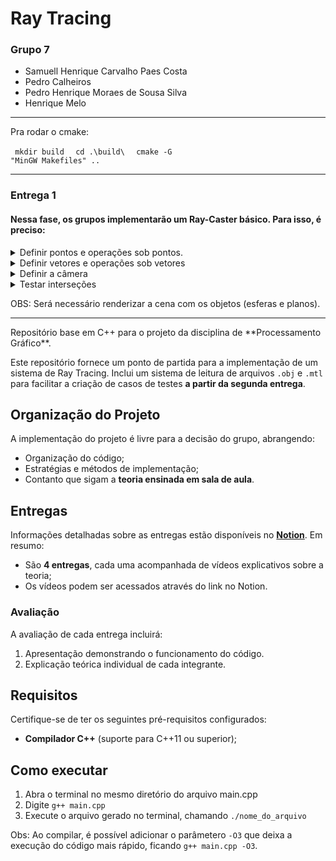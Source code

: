 # Ray Tracing

### Grupo 7
- Samuell Henrique Carvalho Paes Costa
- Pedro Calheiros
- Pedro Henrique Moraes de Sousa Silva
- Henrique Melo

<hr>

Pra rodar o cmake:

<code> mkdir build </code>
<code> cd .\build\ </code>
<code> cmake -G "MinGW Makefiles" .. </code>

<hr>

### Entrega 1

#### Nessa fase, os grupos implementarão um Ray-Caster básico. Para isso, é preciso:

<details>
<summary> Definir pontos e operações sob pontos.</summary>
  - O grupo pode usar bibliotecas para trabalhar com pontos. Mas, também, é possível definir pontos como se fossem objetos e usar métodos para definir as operações.
</details>
<details>
<summary> Definir vetores e operações sob vetores </summary>
    - O grupo pode usar bibliotecas para trabalhar com vetores. Mas, também, é possível definir vetores como se fossem objetos e usar métodos para definiras operações.
</details>
<details>
<summary> Definir a câmera </summary> 
    
    Ela pode ser uma classe composta por:
    
    - Um ponto, que definirá sua localização no mundo $\small \longrightarrow C({c_1}, {c_2}, {c_3}) \; onde,  \;{c_1}, \;{c_2}, \;{c_3} \in \mathbb{R};$
    - Um outro ponto no mundo que será para onde a câmera aponta (ela sempre aponta para o centro da tela) $\small \longrightarrow M(x, y, z) \; onde, \; x, \; y, \; z \in \mathbb{R};$
    - Um vetor que parte da câmera e aponta para cima $\small \longrightarrow \; {V_{up}}({v_1}, {v_2}, {v_3}) \;onde, \;{v_1}, \;{v_2}, \;{v_3} \in \mathbb{R} \; e \; \;{v_{up}} \neq (vetor \;nulo);$
    - Três vetores ortonormais $\small \longrightarrow W({w_1}, {w_2}, {w_3}), \; V({v_1}, {v_2}, {v_3}) e \; U({u_1}, {u_2}, {u_3}) \; onde \; {w_1}, \; {w_2}, \; {w_3}, \; {v_1}, \; {v_2}, \; {v_3}, \; {u_1}, \; {u_2}, \; {u_3} \in \mathbb{R}.$  Por convenção, um desses vetores deve ter a mesma direção que (M − C), mas sentido oposto; o ponto da mira e o ponto da localização da câmera, respectivamente;
    - A distância entre a câmera e a tela $\small \longrightarrow d \in \mathbb{R_+}^*$
    - Um número que definirá a altura da tela $\small \longrightarrow {v_{res}} \in \mathbb{Z_+}^*;$
    - Um número que definirá a largura da tela $\small \longrightarrow {h_{res}} \in \mathbb{Z_+}^*.$
    
    OBS:  Utilizamos a resolução padrão dos pixels como 1x1. Isso quer dizer que, por exemplo, se olharmos apenas para a resolução horizontal da tela, ela será dividida em pixels de tamanho $\small \frac{1}{{h_{res}}}$ Neste projeto não será útil trabalhar com variantes dessa resolução.
    
    ***OBS:*** O ângulo de visão da câmera, no geral, é uma consequência direta da definição da resolução da tela e da distância que a câmera se encontra dela.
    
    - Com todos esses atributos o grupo deverá construir uma câmera móvel, ou seja, podendo ser posicionada em qualquer lugar e apontada para diferentes localizações. Ao mesmo tempo, esses atributos permitirão mapear todos os pixels da tela, que poderão ser encontrados pela soma de uma combinação de vetores da base da câmera pela localização da câmera.
</details>
<details>
<summary> Testar interseções </summary>
    - Esferas
        - Um ponto que determina seu centro $\small \longrightarrow \; {C_{\varepsilon}}(x, y, z) \; onde \; x, \; y, \; z \in \mathbb{R};$
        - O raio $\longrightarrow {r} \in \mathbb{R_+}^*;$
        - Cor RGB normalizada $\small \longrightarrow {O_d} \in [0,1]^3$
    - Planos
        - Um ponto pertencente ao plano $\small \longrightarrow {P_p}(x, y, z) \; onde \; x, \; y, \; z \in \mathbb{R}$
        - Um vetor normal ao plano $\small \longrightarrow {V}({v_1}, {v_2}, {v_3}) \; onde \; {v_1}, \; {v_2}, \; {v_3} \in \mathbb{R}$
        - Cor RGB normalizada $\small \longrightarrow {O_d} \in [0, 1]^3$
</details>

OBS: Será necessário renderizar a cena com os objetos (esferas e planos).
<hr>
Repositório base em C++ para o projeto da disciplina de **Processamento Gráfico**.

Este repositório fornece um ponto de partida para a implementação de um sistema de Ray Tracing. Inclui um sistema de leitura de arquivos `.obj` e `.mtl` para facilitar a criação de casos de testes **a partir da segunda entrega**.

## Organização do Projeto

A implementação do projeto é livre para a decisão do grupo, abrangendo:
- Organização do código;
- Estratégias e métodos de implementação;
- Contanto que sigam a **teoria ensinada em sala de aula**.

## Entregas

Informações detalhadas sobre as entregas estão disponíveis no **[Notion](https://alabaster-rodent-725.notion.site/Processamento-Gr-fico-156f7123bb6a80d3a4fbf351828ae42e)**. Em resumo:
- São **4 entregas**, cada uma acompanhada de vídeos explicativos sobre a teoria;
- Os vídeos podem ser acessados através do link no Notion.

### **Avaliação**
A avaliação de cada entrega incluirá:
1. Apresentação demonstrando o funcionamento do código.
2. Explicação teórica individual de cada integrante.

## Requisitos

Certifique-se de ter os seguintes pré-requisitos configurados:
- **Compilador C++** (suporte para C++11 ou superior);

## Como executar

1. Abra o terminal no mesmo diretório do arquivo main.cpp
2. Digite `g++ main.cpp` 
3. Execute o arquivo gerado no terminal, chamando `./nome_do_arquivo`

Obs: Ao compilar, é possível adicionar o parâmetero `-O3` que deixa a execução do código mais rápido, ficando `g++ main.cpp -O3`.
